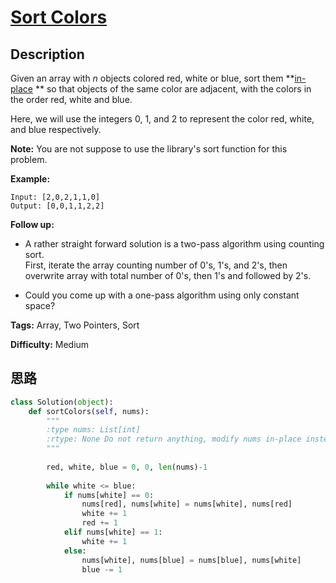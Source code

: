 # [Sort Colors][title]

## Description

Given an array with _n_ objects colored red, white or blue, sort them **[in-
place](https://en.wikipedia.org/wiki/In-place_algorithm) ** so that objects of
the same color are adjacent, with the colors in the order red, white and blue.

Here, we will use the integers 0, 1, and 2 to represent the color red, white,
and blue respectively.

**Note:**  You are not suppose to use the library's sort function for this
problem.

**Example:**
            Input: [2,0,2,1,1,0]    Output: [0,0,1,1,2,2]

**Follow up:**

  * A rather straight forward solution is a two-pass algorithm using counting sort.  
First, iterate the array counting number of 0's, 1's, and 2's, then overwrite
array with total number of 0's, then 1's and followed by 2's.

  * Could you come up with a one-pass algorithm using only constant space?


**Tags:** Array, Two Pointers, Sort

**Difficulty:** Medium

## 思路

``` python
class Solution(object):
    def sortColors(self, nums):
        """
        :type nums: List[int]
        :rtype: None Do not return anything, modify nums in-place instead.
        """
        
        red, white, blue = 0, 0, len(nums)-1
    
        while white <= blue:
            if nums[white] == 0:
                nums[red], nums[white] = nums[white], nums[red]
                white += 1
                red += 1
            elif nums[white] == 1:
                white += 1
            else:
                nums[white], nums[blue] = nums[blue], nums[white]
                blue -= 1
                
                
                
        
```

[title]: https://leetcode.com/problems/sort-colors
